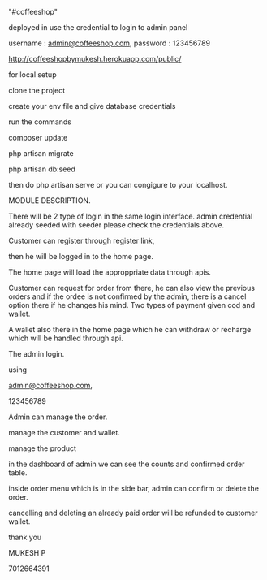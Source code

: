 "#coffeeshop" 

deployed in use the credential to login to admin panel

username : admin@coffeeshop.com, 
password : 123456789




http://coffeeshopbymukesh.herokuapp.com/public/




for local setup


clone the project




create your env file and give database credentials




run the commands



composer update



php artisan migrate



php artisan db:seed



then do php artisan serve or you can congigure to your localhost.



MODULE DESCRIPTION.

There will be 2 type of login in the same login interface.
admin credential already seeded with seeder please check the credentials above.

Customer can register through register link,

then he will be logged in to the home page.

The home page will load the approppriate data through apis.

Customer can request for order from there,
he can also view the previous orders and if the ordee is not confirmed by the admin,
there is a cancel option there if he changes his mind.
Two types of payment given cod and wallet.

A wallet also there in the home page which he can withdraw or recharge which will be handled through api.



The admin login.

using 

admin@coffeeshop.com,

123456789


Admin can manage the order.

manage the customer and wallet.

manage the product

in the dashboard of admin we can see the counts and confirmed order table.

inside order menu which is in the side bar, admin can confirm or delete the order.


cancelling and deleting an already paid order will be refunded to customer wallet.


thank you


MUKESH P



7012664391






